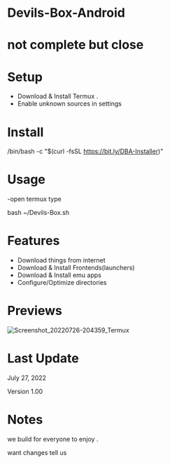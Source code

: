 # Devils-Box-Android 

# not complete but close 

# Setup 
- Download & Install Termux .
- Enable unknown sources in settings 

# Install 
 
 /bin/bash -c "$(curl -fsSL https://bit.ly/DBA-Installer)"
 
# Usage 
-open termux type 

   bash ~/Devils-Box.sh

# Features 
- Download things from internet 
- Download & Install Frontends(launchers)
- Download & Install emu apps
- Configure/Optimize directories 

# Previews

![Screenshot_20220726-204359_Termux](https://user-images.githubusercontent.com/88673522/181136422-306b2f2a-4029-4c74-9c73-f85f4f6e394e.jpg)

# Last Update 

July 27, 2022

Version 1.00 


# Notes 

we build for everyone to enjoy . 

want changes tell us 

